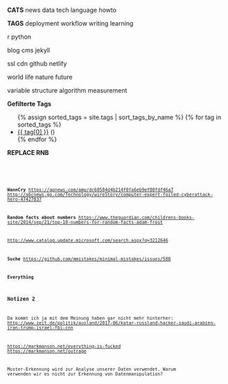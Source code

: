 **CATS**
news
data
tech
language
howto


**TAGS**
deployment
workflow
writing
learning

r
python

blog
cms
jekyll

ssl
cdn
github
netlify

world
life
nature
future

variable
structure
algorithm
measurement

**Gefilterte Tags**
<ul class="tag__list">
  {% assign sorted_tags = site.tags | sort_tags_by_name %}
  {% for tag in sorted_tags %}
    <li><a href="{{ site.url }}/tag/{{ tag[0] | replace:' ','-' | downcase }}/" class="tag__item"><span class="tag__name">{{ tag[0] }}</span></a> <span class="tag__count">()</span></li>
  {% endfor %}
</ul>


**REPLACE RNB**
<div class="sourceCode"><pre class="sourceCode r"><code class="sourceCode r">
<div class="highlight"><pre class="sourceCode r"><code class="sourceCode r language-r">

**WannCry**
https://apnews.com/amp/dc60584d4b214f0fa6eb9ef88fdf46a7
http://abcnews.go.com/Technology/wireStory/computer-expert-foiled-cyberattack-hero-47427837


**Random facts about numbers**
https://www.theguardian.com/childrens-books-site/2014/sep/21/top-10-numbers-for-random-facts-adam-frost

http://www.catalog.update.microsoft.com/search.aspx?q=3212646

**Suche**
https://github.com/mmistakes/minimal-mistakes/issues/588

**Everything**

### Notizen 2

Da kommt ich ja mit dem Meinung haben gar nicht mehr hinterher: http://www.zeit.de/politik/ausland/2017-06/katar-russland-hacker-saudi-arabien-iran-trump-israel-fbi-cnn 

https://markmanson.net/everything-is-fucked
https://markmanson.net/outrage


Muster-Erkennung wird zur Analyse unserer Daten verwendet. Warum verwenden wir es nicht zur Erkennung von Datenmanipulation?   